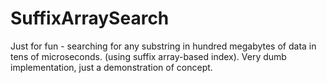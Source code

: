 SuffixArraySearch
=================

Just for fun - searching for any substring in hundred megabytes of data in tens of microseconds.
(using suffix array-based index). Very dumb implementation, just a demonstration of concept.
